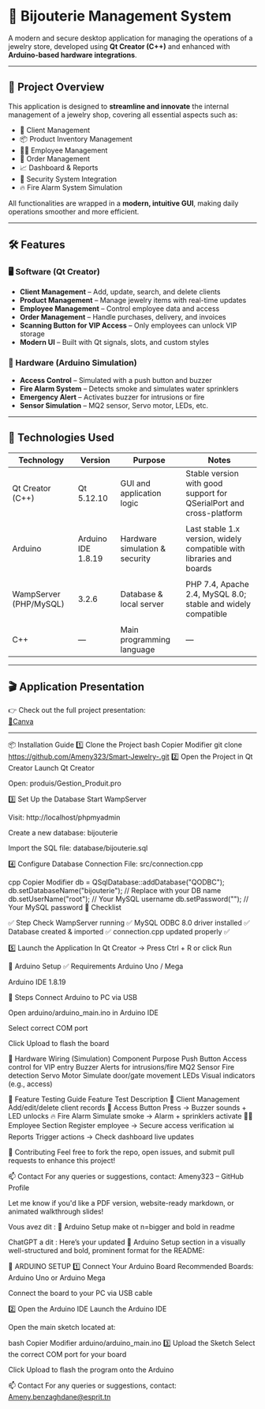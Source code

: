 # 💎 Bijouterie Management System

A modern and secure desktop application for managing the operations of a jewelry store, developed using **Qt Creator (C++)** and enhanced with **Arduino-based hardware integrations**.

---

## 🚀 Project Overview

This application is designed to **streamline and innovate** the internal management of a jewelry shop, covering all essential aspects such as:

- 👤 Client Management  
- 📦 Product Inventory Management  
- 🧑‍💼 Employee Management  
- 🛒 Order Management  
- 📈 Dashboard & Reports  
- 🔐 Security System Integration  
- 🔥 Fire Alarm System Simulation  

All functionalities are wrapped in a **modern, intuitive GUI**, making daily operations smoother and more efficient.

---

## 🛠️ Features

### 🖥️ Software (Qt Creator)

- **Client Management** – Add, update, search, and delete clients  
- **Product Management** – Manage jewelry items with real-time updates  
- **Employee Management** – Control employee data and access  
- **Order Management** – Handle purchases, delivery, and invoices  
- **Scanning Button for VIP Access** – Only employees can unlock VIP storage  
- **Modern UI** – Built with Qt signals, slots, and custom styles

### 🔌 Hardware (Arduino Simulation)

- **Access Control** – Simulated with a push button and buzzer  
- **Fire Alarm System** – Detects smoke and simulates water sprinklers  
- **Emergency Alert** – Activates buzzer for intrusions or fire  
- **Sensor Simulation** – MQ2 sensor, Servo motor, LEDs, etc.

---

## 🧰 Technologies Used

| Technology             | Version            | Purpose                        | Notes                                                                |
| ---------------------- | ------------------ | ------------------------------ | -------------------------------------------------------------------- |
| Qt Creator (C++)       | Qt 5.12.10         | GUI and application logic      | Stable version with good support for QSerialPort and cross-platform  |
|                        |                    |                                |                                                                      | 
| Arduino                | Arduino IDE 1.8.19 | Hardware simulation & security | Last stable 1.x version, widely compatible with libraries and boards |
|                        |                    |                                |                                                                      |
| WampServer (PHP/MySQL) | 3.2.6              | Database & local server        | PHP 7.4, Apache 2.4, MySQL 8.0; stable and widely compatible     |
|                        |                    |                                |                                                                      | 
| C++                    | —                  | Main programming language      | —                                                                    |


---

## 🎬 Application Presentation

👉 Check out the full project presentation:  
[🔗Canva](https://www.canva.com/design/DAFwTWjroDM/vlxWiKhmTLtvSAmznBw2Ow/edit?utm_content=DAFwTWjroDM&utm_campaign=designshare&utm_medium=link2&utm_source=sharebutton)

---
📦 Installation Guide
1️⃣ Clone the Project
bash
Copier
Modifier
git clone https://github.com/Ameny323/Smart-Jewelry-.git
2️⃣ Open the Project in Qt Creator
Launch Qt Creator

Open:
produis/Gestion_Produit.pro

3️⃣ Set Up the Database
Start WampServer

Visit: http://localhost/phpmyadmin

Create a new database: bijouterie

Import the SQL file:
database/bijouterie.sql

4️⃣ Configure Database Connection
File: src/connection.cpp

cpp
Copier
Modifier
db = QSqlDatabase::addDatabase("QODBC");
db.setDatabaseName("bijouterie");  // Replace with your DB name
db.setUserName("root");            // Your MySQL username
db.setPassword("");                // Your MySQL password
🔁 Checklist

✅ Step	Check
WampServer running	✅
MySQL ODBC 8.0 driver installed	✅
Database created & imported	✅
connection.cpp updated properly	✅

5️⃣ Launch the Application
In Qt Creator → Press Ctrl + R or click Run

🔌 Arduino Setup
✅ Requirements
Arduino Uno / Mega

Arduino IDE 1.8.19

🧩 Steps
Connect Arduino to PC via USB

Open arduino/arduino_main.ino in Arduino IDE

Select correct COM port

Click Upload to flash the board

🔗 Hardware Wiring (Simulation)
Component	Purpose
Push Button	Access control for VIP entry
Buzzer	Alerts for intrusions/fire
MQ2 Sensor	Fire detection
Servo Motor	Simulate door/gate movement
LEDs	Visual indicators (e.g., access)

🧪 Feature Testing Guide
Feature	Test Description
👥 Client Management	Add/edit/delete client records
🔐 Access Button	Press → Buzzer sounds + LED unlocks
🔥 Fire Alarm	Simulate smoke → Alarm + sprinklers activate
👨‍💼 Employee Section	Register employee → Secure access verification
📊 Reports	Trigger actions → Check dashboard live updates

🤝 Contributing
Feel free to fork the repo, open issues, and submit pull requests to enhance this project!

📫 Contact
For any queries or suggestions, contact:
Ameny323 – GitHub Profile

Let me know if you'd like a PDF version, website-ready markdown, or animated walkthrough slides!






Vous avez dit :
 🔌 Arduino Setup make ot n=bigger and bold in readme


ChatGPT a dit :
Here’s your updated 🔌 Arduino Setup section in a visually well-structured and bold, prominent format for the README:

🔌 ARDUINO SETUP
1️⃣ Connect Your Arduino Board
Recommended Boards: Arduino Uno or Arduino Mega

Connect the board to your PC via USB cable

2️⃣ Open the Arduino IDE
Launch the Arduino IDE

Open the main sketch located at:

bash
Copier
Modifier
arduino/arduino_main.ino
3️⃣ Upload the Sketch
Select the correct COM port for your board

Click Upload to flash the program onto the Arduino



📫 Contact
For any queries or suggestions, contact:
Ameny.benzaghdane@esprit.tn

